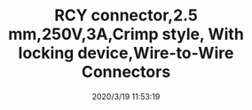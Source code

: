 ﻿---
layout: post 
title: RCY connector,2.5 mm,250V,3A,Crimp style, With locking device,Wire-to-Wire Connectors
tags: 
categories: wire-harness
overview: RCY connector,2.5 mm,250V,3A,Crimp style, With locking device,Wire-to-Wire Connectors
series: SYP
part_number: SYR-02T,SYP-02T-1
thumb_img: static/202003/253-thumb-20200319195409.jpg
small_img: static/202003/253-20200319195409.jpg
date: 2020/3/19 11:53:19
---



